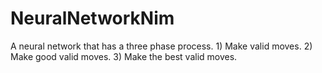 NeuralNetworkNim
================

A neural network that has a three phase process. 1) Make valid moves. 2) Make good valid moves. 3) Make the best valid moves.
